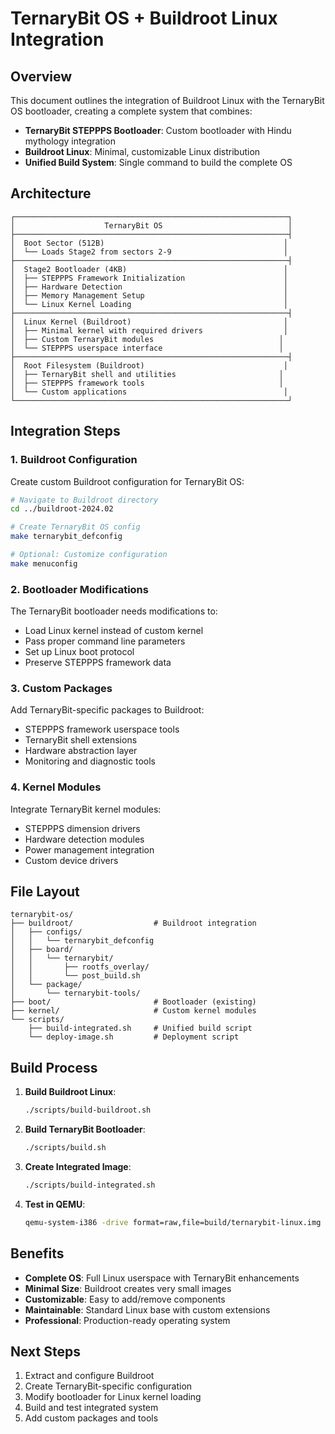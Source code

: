 # TernaryBit OS + Buildroot Linux Integration

## Overview

This document outlines the integration of Buildroot Linux with the TernaryBit OS bootloader, creating a complete system that combines:

- **TernaryBit STEPPPS Bootloader**: Custom bootloader with Hindu mythology integration
- **Buildroot Linux**: Minimal, customizable Linux distribution
- **Unified Build System**: Single command to build the complete OS

## Architecture

```
┌─────────────────────────────────────────────────────────────┐
│                    TernaryBit OS                            │
├─────────────────────────────────────────────────────────────┤
│  Boot Sector (512B)                                        │
│  └── Loads Stage2 from sectors 2-9                         │
├─────────────────────────────────────────────────────────────┤
│  Stage2 Bootloader (4KB)                                   │
│  ├── STEPPPS Framework Initialization                      │
│  ├── Hardware Detection                                    │
│  ├── Memory Management Setup                               │
│  └── Linux Kernel Loading                                  │
├─────────────────────────────────────────────────────────────┤
│  Linux Kernel (Buildroot)                                  │
│  ├── Minimal kernel with required drivers                  │
│  ├── Custom TernaryBit modules                            │
│  └── STEPPPS userspace interface                          │
├─────────────────────────────────────────────────────────────┤
│  Root Filesystem (Buildroot)                               │
│  ├── TernaryBit shell and utilities                       │
│  ├── STEPPPS framework tools                              │
│  └── Custom applications                                   │
└─────────────────────────────────────────────────────────────┘
```

## Integration Steps

### 1. Buildroot Configuration

Create custom Buildroot configuration for TernaryBit OS:

```bash
# Navigate to Buildroot directory
cd ../buildroot-2024.02

# Create TernaryBit OS config
make ternarybit_defconfig

# Optional: Customize configuration
make menuconfig
```

### 2. Bootloader Modifications

The TernaryBit bootloader needs modifications to:

- Load Linux kernel instead of custom kernel
- Pass proper command line parameters
- Set up Linux boot protocol
- Preserve STEPPPS framework data

### 3. Custom Packages

Add TernaryBit-specific packages to Buildroot:

- STEPPPS framework userspace tools
- TernaryBit shell extensions
- Hardware abstraction layer
- Monitoring and diagnostic tools

### 4. Kernel Modules

Integrate TernaryBit kernel modules:

- STEPPPS dimension drivers
- Hardware detection modules
- Power management integration
- Custom device drivers

## File Layout

```
ternarybit-os/
├── buildroot/                  # Buildroot integration
│   ├── configs/
│   │   └── ternarybit_defconfig
│   ├── board/
│   │   └── ternarybit/
│   │       ├── rootfs_overlay/
│   │       └── post_build.sh
│   └── package/
│       └── ternarybit-tools/
├── boot/                       # Bootloader (existing)
├── kernel/                     # Custom kernel modules
└── scripts/
    ├── build-integrated.sh     # Unified build script
    └── deploy-image.sh         # Deployment script
```

## Build Process

1. **Build Buildroot Linux**:
   ```bash
   ./scripts/build-buildroot.sh
   ```

2. **Build TernaryBit Bootloader**:
   ```bash
   ./scripts/build.sh
   ```

3. **Create Integrated Image**:
   ```bash
   ./scripts/build-integrated.sh
   ```

4. **Test in QEMU**:
   ```bash
   qemu-system-i386 -drive format=raw,file=build/ternarybit-linux.img -m 512M
   ```

## Benefits

- **Complete OS**: Full Linux userspace with TernaryBit enhancements
- **Minimal Size**: Buildroot creates very small images
- **Customizable**: Easy to add/remove components
- **Maintainable**: Standard Linux base with custom extensions
- **Professional**: Production-ready operating system

## Next Steps

1. Extract and configure Buildroot
2. Create TernaryBit-specific configuration
3. Modify bootloader for Linux kernel loading
4. Build and test integrated system
5. Add custom packages and tools